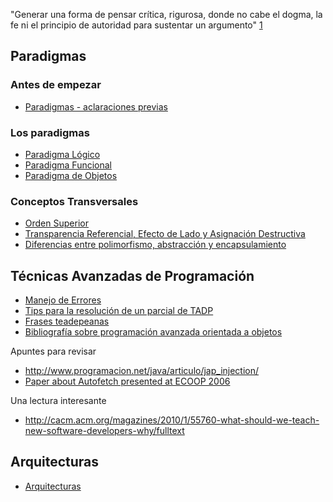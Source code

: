 "Generar una forma de pensar crítica, rigurosa, donde no cabe el dogma, la fe ni el principio de autoridad para sustentar un argumento" [1](http://www.clarin.com/diario/2008/02/25/opinion/o-01901.htm)

Paradigmas
----------

### Antes de empezar

-   [Paradigmas - aclaraciones previas](paradigmas---aclaraciones-previas.md)

### Los paradigmas

-   [Paradigma Lógico](paradigma-logico.md)
-   [Paradigma Funcional](paradigma-funcional.md)
-   [Paradigma de Objetos](paradigma-de-objetos.md)

### Conceptos Transversales

-   [Orden Superior](orden-superior.md)
-   [Transparencia Referencial, Efecto de Lado y Asignación Destructiva](transparencia-referencial--efecto-de-lado-y-asignacion-destructiva.md)
-   [Diferencias entre polimorfismo, abstracción y encapsulamiento](diferencias-entre-polimorfismo--abstraccion-y-encapsulamiento.md)

Técnicas Avanzadas de Programación
----------------------------------

-   [Manejo de Errores](manejo-de-errores.md)
-   [Tips para la resolución de un parcial de TADP](tips-para-la-resolucion-de-un-parcial-de-tadp.md)
-   [Frases teadepeanas](frases-teadepeanas.md)
-   [Bibliografía sobre programación avanzada orientada a objetos](bibliografia.md)

Apuntes para revisar

-   <http://www.programacion.net/java/articulo/jap_injection/>
-   [Paper about Autofetch presented at ECOOP 2006](http://www.cs.utexas.edu/~aibrahim/publications/autofetch.pdf)

Una lectura interesante

-   <http://cacm.acm.org/magazines/2010/1/55760-what-should-we-teach-new-software-developers-why/fulltext>

Arquitecturas
-------------

-   [Arquitecturas](arquitecturas.md)


